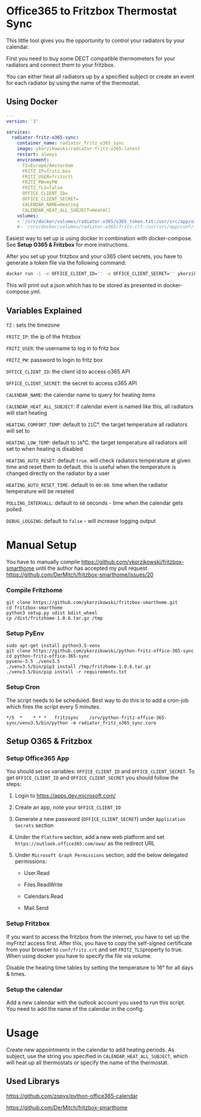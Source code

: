 # Office365 to Fritzbox Thermostat Sync

This little tool gives you the opportunity to control your radiators by your calendar. 

First you need to buy some DECT compatible thermometers for your radiators and connect them to your fritzbox. 

You can either heat all radiators up by a specified subject or create an event for each radiator by using the name of the thermostat. 

## Using Docker

```yaml
---
version: '3'

services:
  radiator-fritz-o365-sync:
    container_name: radiator_fritz_o365_sync
    image: ykorzikowski/radiator-fritz-o365:latest
    restart: always
    environment:
      TZ=Europe/Amsterdam
      FRITZ_IP=fritz.box
      FRITZ_USER=fritzctl
      FRITZ_PW=myPW
      FRITZ_TLS=false
      OFFICE_CLIENT_ID=
      OFFICE_CLIENT_SECRET=
      CALENDAR_NAME=Heating
      CALENDAR_HEAT_ALL_SUBJECT=HeatAll
    volumes:
    - '/srv/docker/volumes/radiator-o365/o365_token.txt:/usr/src/app/o365_token.txt'
    #- '/srv/docker/volumes/radiator-o365/fritz.crt:/usr/src/app/conf/fritz.crt'
```

Easiest way to set up is using docker in combination with docker-compose. See **Setup O365 & Fritzbox** for more instructions. 

After you set up your fritzbox and your o365 client secrets, you have to generate a token file via the following command: 

```bash
docker run -i -e OFFICE_CLIENT_ID='' -e OFFICE_CLIENT_SECRET='' ykorzikowski/radiator-fritz-o365 python -mradiator_fritz_o365_sync.gen_token
```

This will print out a json which has to be stored as presented in docker-compose.yml. 



## Variables Explained

`TZ` : sets the timezone

`FRITZ_IP`: the ip of the fritzbox

`FRITZ_USER`: the username to log in to fritz box

`FRITZ_PW`: password to login to fritz box

`OFFICE_CLIENT_ID`: the client id to access o365 API

`OFFICE_CLIENT_SECRET`: the secret to access o365 API

`CALENDAR_NAME`: the calendar name to query for heating items

`CALENDAR_HEAT_ALL_SUBJECT`: if calendar event is named like this, all radiators will start heating

`HEATING_COMFORT_TEMP`: default to `21`C°. the target temperature all radiators will set to

`HEATING_LOW_TEMP`: default to `16`°C. the target temperature all radiators will set to when heating is disabled

`HEATING_AUTO_RESET`: default `true`. will check radiators temperature at given time and reset them to default. this is useful when the temperature is changed directly on the radiator by a user

`HEATING_AUTO_RESET_TIME`: default to `00:00`. time when the radiator temperature will be reseted

`POLLING_INTERVALL`: default to `60` seconds - time when the calendar gets polled. 

`DEBUG_LOGGING`: default to `false` - will increase logging output 

# Manual Setup 

You have to manually compile https://github.com/ykorzikowski/fritzbox-smarthome until the author has accepted my pull request https://github.com/DerMitch/fritzbox-smarthome/issues/20

### Compile Fritzhome

```
git clone https://github.com/ykorzikowski/fritzbox-smarthome.git
cd fritzbox-smarthome
python3 setup.py sdist bdist_wheel
cp /dist/fritzhome-1.0.6.tar.gz /tmp
```

### Setup PyEnv

```
sudo apt-get install python3.5-venv
git clone https://github.com/ykorzikowski/python-fritz-office-365-sync
cd python-fritz-office-365-sync
pyvenv-3.5 ./venv3.5
./venv3.5/bin/pip3 install /tmp/fritzhome-1.0.6.tar.gz
./venv3.5/bin/pip install -r requirements.txt

```

### Setup Cron

The script needs to be scheduled. Best way to do this is to add a cron-job which fires the script every 5 minutes. 

```
*/5  *    * * *   fritzsync    /srv/python-fritz-office-365-sync/venv3.5/bin/python -m radiator_fritz_o365_sync.core
```

## Setup O365 & Fritzbox

### Setup Office365 App

You should set os variables: `OFFICE_CLIENT_ID` and  `OFFICE_CLIENT_SECRET`. To get `OFFICE_CLIENT_ID` and `OFFICE_CLIENT_SECRET`  you should follow the steps:

1. Login to <https://apps.dev.microsoft.com/>

2. Create an app, note your `OFFICE_CLIENT_ID`

3. Generate a new password (`OFFICE_CLIENT_SECRET`) under `Application Secrets` section

4. Under the `Platform` section, add a new web platform and set `https://outlook.office365.com/owa/` as the redirect URL

5. Under `Microsoft Graph Permissions` section, add the below delegated permissions:

   - User.Read

   - Files.ReadWrite

   - Calendars.Read

   - Mail.Send

### Setup Fritzbox

If you want to access the fritzbox from the internet, you have to set up the myFritz! access first. After this, you have to copy the self-signed certificate from your browser to `conf/fritz.crt` and set `FRITZ_TLS`property to true. When using docker you have to specify the file via volume. 

Disable the heating time tables by setting the temperature to 16° for all days & times. 

### Setup the calendar

Add a new calendar with the outlook account you used to run this script. You need to add the name of the calendar in the config. 

# Usage

Create new appointments in the calendar to add heating periods. As subject, use the string you specified in `CALENDAR_HEAT_ALL_SUBJECT`, which will heat up all thermostats or specify the name of the thermostat. 

## Used Librarys

https://github.com/zopyx/python-office365-calendar

https://github.com/DerMitch/fritzbox-smarthome
